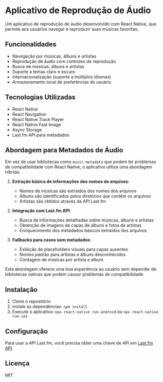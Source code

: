 # Aplicativo de Reprodução de Áudio

Um aplicativo de reprodução de áudio desenvolvido com React Native, que permite aos usuários navegar e reproduzir suas músicas favoritas.

## Funcionalidades

- Navegação por músicas, álbuns e artistas
- Reprodução de áudio com controles de reprodução
- Busca de músicas, álbuns e artistas
- Suporte a temas claro e escuro
- Internacionalização (suporte a múltiplos idiomas)
- Armazenamento local de preferências do usuário

## Tecnologias Utilizadas

- React Native
- React Navigation
- React Native Track Player
- React Native Fast Image
- Async Storage
- Last.fm API para metadados

## Abordagem para Metadados de Áudio

Em vez de usar bibliotecas como `music-metadata` que podem ter problemas de compatibilidade com React Native, o aplicativo utiliza uma abordagem híbrida:

1. **Extração básica de informações dos nomes de arquivos**:
   - Nomes de músicas são extraídos dos nomes dos arquivos
   - Álbuns são identificados pelos diretórios que contêm os arquivos
   - Artistas são obtidos através da API Last.fm

2. **Integração com Last.fm API**:
   - Busca de informações detalhadas sobre músicas, álbuns e artistas
   - Obtenção de imagens de capas de álbuns e fotos de artistas
   - Enriquecimento dos metadados básicos extraídos dos arquivos

3. **Fallbacks para casos sem metadados**:
   - Exibição de placeholders visuais para capas ausentes
   - Nomes padrão para artistas e álbuns desconhecidos
   - Contagem de músicas por artista e álbum

Esta abordagem oferece uma boa experiência ao usuário sem depender de bibliotecas nativas que podem causar problemas de compatibilidade.

## Instalação

1. Clone o repositório
2. Instale as dependências: `npm install`
3. Execute o aplicativo: `npx react-native run-android` ou `npx react-native run-ios`

## Configuração

Para usar a API Last.fm, você precisa obter uma chave de API em [Last.fm API](https://www.last.fm/api/account/create).

## Licença

MIT 